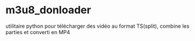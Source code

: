 # m3u8_donloader
utilitaire python pour télécharger des vidéo au format TS(split), combine les parties et converti en MP4
